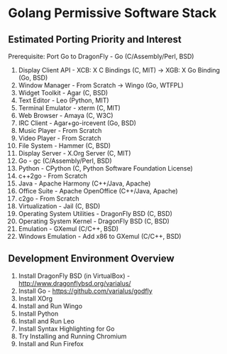 Golang Permissive Software Stack
================================

Estimated Porting Priority and Interest
---------------------------------------

Prerequisite: Port Go to DragonFly - Go (C/Assembly/Perl, BSD)

1. Display Client API - XCB: X C Bindings (C, MIT) -> XGB: X Go Binding (Go, BSD)
2. Window Manager - From Scratch -> Wingo (Go, WTFPL)
3. Widget Toolkit - Agar (C, BSD)
4. Text Editor - Leo (Python, MIT)
5. Terminal Emulator - xterm (C, MIT)
6. Web Browser - Amaya (C, W3C)
7. IRC Client - Agar+go-ircevent (Go, BSD)
8. Music Player - From Scratch
9. Video Player - From Scratch
10. File System - Hammer (C, BSD)
11. Display Server - X.Org Server (C, MIT)
12. Go - gc (C/Assembly/Perl, BSD)
13. Python - CPython (C, Python Software Foundation License)
14. c++2go - From Scratch
15. Java - Apache Harmony (C++/Java, Apache)
16. Office Suite - Apache OpenOffice (C++/Java, Apache)
17. c2go - From Scratch
18. Virtualization - Jail (C, BSD)
19. Operating System Utilities - DragonFly BSD (C, BSD)
20. Operating System Kernel - DragonFly BSD (C, BSD)
21. Emulation - GXemul (C/C++, BSD)
22. Windows Emulation - Add x86 to GXemul (C/C++, BSD)

Development Environment Overview
--------------------------------

1. Install DragonFly BSD (in VirtualBox) - http://www.dragonflybsd.org/varialus/
2. Install Go - https://github.com/varialus/godfly
3. Install XOrg
4. Install and Run Wingo
5. Install Python
6. Install and Run Leo
7. Install Syntax Highlighting for Go
8. Try Installing and Running Chromium
9. Install and Run Firefox
